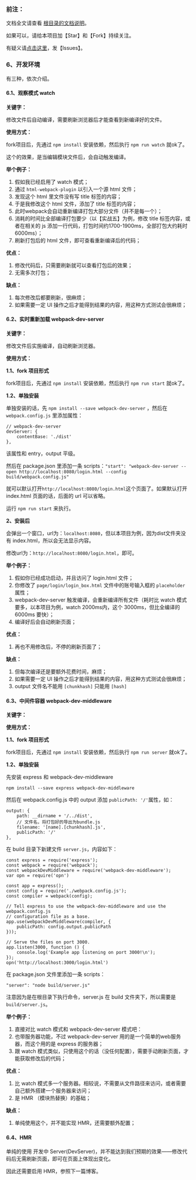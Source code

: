 <h3>前注：</h3>

文档全文请查看 [根目录的文档说明](https://github.com/qq20004604/webpack-study)。

如果可以，请给本项目加【Star】和【Fork】持续关注。

有疑义请[点击这里](https://github.com/qq20004604/webpack-study/issues)，发【Issues】。

<h3>6、开发环境</h3>

有三种，依次介绍。

<h4>6.1、观察模式 watch</h4>

<b>关键字：</b>

修改文件后自动编译，需要刷新浏览器后才能查看到新编译好的文件。

<b>使用方式：</b>

fork项目后，先通过 ``npm install`` 安装依赖，然后执行 ``npm run watch`` 就ok了。

这个的效果，是当编辑模块文件后，会自动触发编译。

<b>举个例子：</b>

1. 假如我已经启用了 watch 模式；
2. 通过 ``html-webpack-plugin`` 以引入一个源 html 文件；
3. 发现这个 html 里文件没有写 title 标签的内容；
4. 于是我修改这个 html 文件，添加了 title 标签的内容；
5. 此时webpack会自动重新编译打包大部分文件（并不是每一个）；
6. 消耗的时间比全部编译打包要少（以【实战五】为例，修改 title 标签内容，或者在相关的 js 添加一行代码，打包时间约1700-1900ms，全部打包大约耗时 6000ms）；
7. 刷新打包后的 html 文件，即可查看重新编译后的代码；

<b>优点：</b>

1. 修改代码后，只需要刷新就可以查看打包后的效果；
2. 无需多次打包；

<b>缺点：</b>

1. 每次修改后都要刷新，很麻烦；
2. 如果需要一定 UI 操作之后才能得到结果的内容，用这种方式测试会很麻烦；


<h4>6.2、实时重新加载 webpack-dev-server</h4>

<b>关键字：</b>

修改文件后实施编译，自动刷新浏览器。

<b>使用方式：</b>

<b>1.1、fork 项目形式</b>

fork项目后，先通过 ``npm install`` 安装依赖，然后执行 ``npm run start`` 就ok了。

<b>1.2、单独安装</b>

单独安装的话，先 ``npm install --save webpack-dev-server`` ，然后在 ``webpack.config.js`` 里添加属性：

```
// webpack-dev-server
devServer: {
    contentBase: './dist'
},
```

该属性和 entry，output 平级。

然后在 package.json 里添加一条 scripts：``"start": "webpack-dev-server --open http://localhost:8080/login.html --config build/webpack.config.js"``

就可以默认打开``http://localhost:8080/login.html``这个页面了。如果默认打开 index.html 页面的话，后面的 url 可以省略。

运行 ``npm run start`` 来执行。

<b>2、安装后</b>

会弹出一个窗口，url为：``localhost:8080``，但以本项目为例，因为dist文件夹没有 index.html，所以会无法显示内容。

修改url为：``http://localhost:8080/login.html``，即可。

<b>举个例子：</b>

1. 假如你已经成功启动，并且访问了 login.html 文件；
2. 你修改了 ``page/login/login_box.html`` 文件中的账号输入框的 ``placeholder`` 属性；
3. webpack-dev-server 触发编译，会重新编译所有文件（耗时比 watch 模式要多，以本项目为例，watch 2000ms内，这个 3000ms，但比全编译的 6000ms 要快）；
4. 编译好后会自动刷新页面；

<b>优点：</b>

1. 再也不用修改后，不停的刷新页面了；

<b>缺点：</b>

1. 但每次编译还是要额外花费时间，麻烦；
2. 如果需要一定 UI 操作之后才能得到结果的内容，用这种方式测试会很麻烦；
3. output 文件名不能用 ``[chunkhash]`` 只能用 ``[hash]``

<h4>6.3、中间件容器 webpack-dev-middleware</h4>

<b>关键字：</b>

<b>使用方式：</b>

<b>1.1、fork 项目形式</b>

fork项目后，先通过 ``npm install`` 安装依赖，然后执行 ``npm run server`` 就ok了。

<b>1.2、单独安装</b>

先安装 express 和 webpack-dev-middleware

```
npm install --save express webpack-dev-middleware
```

然后在 webpack.config.js 中的 output 添加 ``publicPath: '/'``属性，如：

```
output: {
    path: __dirname + '/../dist',
    // 文件名，将打包好的导出为bundle.js
    filename: '[name].[chunkhash].js',
    publicPath: '/'
},
```

在 build 目录下新建文件 ``server.js``，内容如下：

```
const express = require('express');
const webpack = require('webpack');
const webpackDevMiddleware = require('webpack-dev-middleware');
var opn = require('opn')

const app = express();
const config = require('./webpack.config.js');
const compiler = webpack(config);

// Tell express to use the webpack-dev-middleware and use the webpack.config.js
// configuration file as a base.
app.use(webpackDevMiddleware(compiler, {
    publicPath: config.output.publicPath
}));

// Serve the files on port 3000.
app.listen(3000, function () {
    console.log('Example app listening on port 3000!\n');
});
opn('http://localhost:3000/login.html')
```

在 package.json 文件里添加一条 scripts：

```
"server": "node build/server.js"
```

注意因为是在根目录下执行命令，server.js 在 build 文件夹下，所以需要是 ``build/server.js``。


<b>举个例子：</b>

1. 直接对比 watch 模式和 webpack-dev-server 模式吧：
2. 也带服务器功能，不过 webpack-dev-server 用的是一个简单的web服务器，而这个用的是 express 的服务器；
3. 跟 watch 模式类似，只使用这个的话（没任何配置），需要手动刷新页面，才能获取修改后的代码；

<b>优点：</b>

1. 比 watch 模式多一个服务器。相较说，不需要从文件路径来访问，或者需要自己额外搭建一个服务器来访问；
2. 是 HMR （模块热替换）的基础；

<b>缺点：</b>

1. 单纯使用这个，并不能实现 HMR，还需要额外配置；

<h4>6.4、HMR</h4>

单纯的使用 开发中 Server(DevServer)，并不能达到我们预期的效果——修改代码后无需刷新页面，即可在页面上体现出变化。

因此还需要启用 HMR，参照下一篇博客。